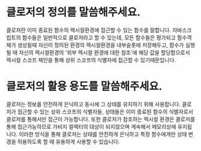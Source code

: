 # 클로저의 정의를 말씀해주세요.

클로저란 이미 종료된 함수의 렉시컬환경에 접근할 수 있는 함수를 말합니다. 자바스크립트의 함수들은 일반적으로 클로저라고 할 수 있는데, 모든 함수들은 평가되고 함수객체가 생성될때 자신이 정의된 환경의 렉시컬환경을 내부슬롯에 저장해두고, 함수가 실행될 때 자신의 렉시컬환경의 '외부 렉시컬 환경에 대한 참조'에 해당 값을 할당함으로서 렉시컬 스코프 체인을 통해 상위 스코프의 식별자에 접근할 수 있기때문입니다.

# 클로저의 활용 용도를 말씀해주세요.

클로저는 정보를 안전하게 은닉하고 동시에 그 상태를 유지하기 위해 사용합니다. 클로저가 접근할 수 있는 상위 스코프의 식별자들, 상태들은 이미 종료된 함수의 식별자로서 클로저를 통해서만 접근이 가능합니다. 또한 클로저가 참조하는 렉시컬 환경은 클로저를 통해 접근가능하므로 가비지 컬렉터의 대상이 되지않으며 계속해서 메모리상에 유지됩니다. 이러한 방식을 통해 클로저는 상태를 안전하게 은닉하고 특정 함수에게만 상태 변경을 허용하도록 할 때 유용하게 사용할 수 있습니다.
